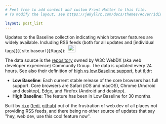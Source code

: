 ```yaml
---
# Feel free to add content and custom Front Matter to this file.
# To modify the layout, see https://jekyllrb.com/docs/themes/#overriding-theme-defaults

layout: post_list
---
```


Updates to the Baseline collection indicating which browser features are widely available. Including RSS feeds (both for all updates and [individual tags]({{ site.baseurl }}/tags)): <a href="{{ site.baseurl }}/feed.xml" style="display: inline; margin-left: 4px"><img height=24 style="margin-bottom: -4px" src="{{ site.baseurl }}/assets/rss.png"></a>

The data source is the [repository](https://github.com/web-platform-dx/web-features/) owned by W3C WebDX (aka web developer experience) Community Group. The data is updated every 24 hours. See also their definition of [high vs low Baseline support](https://github.com/web-platform-dx/web-features/blob/main/docs/baseline.md#status-definition), but tl;dr:

- **Low Baseline**: Each current stable release of the core browsers has full support. Core browsers are Safari (iOS and macOS), Chrome (Android and desktop), Edge, and Firefox (Android and desktop).
- **High Baseline**: The feature has been in Low Baseline for 30 months.

Built by [rixx](https://rixx.de) ([fedi](https://chaos.social/@rixx), [github](https://github.com/rixx)) out of the frustration of web.dev of all places not providing RSS feeds, and there being no other source of updates that say "hey, web dev, use this cool feature now".
